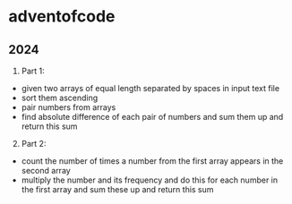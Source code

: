 # adventofcode
 
## 2024
1) Part 1:
- given two arrays of equal length separated by spaces in input text file
- sort them ascending
- pair numbers from arrays
- find absolute difference of each pair of numbers and sum them up and return this sum

2) Part 2:
- count the number of times a number from the first array appears in the second array
- multiply the number and its frequency and do this for each number in the first array and sum these up and return this sum

